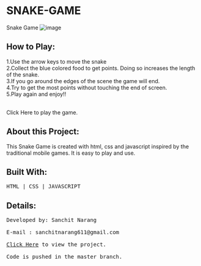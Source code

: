 # SNAKE-GAME
Snake Game
![image](https://user-images.githubusercontent.com/79566726/114545286-68504900-9c79-11eb-9556-8ba2bcc22b39.png)

<h2>How to Play: </h2>

1.Use the arrow keys to move the snake <br>
2.Collect the blue colored food to get points. Doing so increases the length of the snake.<br>
3.If you go around the edges of the scene the game will end.<br>
4.Try to get the most points without touching the end of screen.<br>
5.Play again and enjoy!!

<br>
<a href"https://sanchit611.github.io/Snake-Game/">Click Here</a> to play the game.


<h2>About this Project: </h2>

This Snake Game is created with html, css and javascript inspired by the traditional mobile games. It is easy to play and use.

<h2>Built With: </h2>
<pre>HTML | CSS | JAVASCRIPT</pre>

<h2>Details:</h2>
<pre>
Developed by: Sanchit Narang <br>
E-mail : sanchitnarang611@gmail.com <br>
<a target="_blank" href="https://sanchit611.github.io/Gaussian-Function-Calculator/" >Click Here</a> to view the project. <br>
Code is pushed in the master branch.<bt>
</pre>

